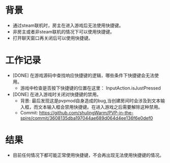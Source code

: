 # 背景
- 通过steam联机时，房主在进入游戏后无法使用快捷键。
- 非房主或者非steam联机的情况下可以使用快捷键。
- 打开聊天窗口再关闭后可以使用快捷键。

# 工作记录
- [DONE] 在游戏源码中查找响应快捷键的逻辑，哪些条件下快捷键会无法使用。
	- 游戏中检查是否按下快捷键的位置在这里： InputAction.isJustPressed
- [DONE] 在进入游戏时关闭对快捷键的禁用。
	- 背景: 最后发现这是pvpmod自身造成的bug,当创建房间时会涉及到文本输入框，而文本输入框会禁用快捷键。在进入游戏之后需要解除这种禁用。
	- Commit: https://github.com/shulingWarm/PVP-in-the-spire/commit/3608135dba197044ae689d064d4ee136f6e0def0

# 结果
- 目前任何情况下都可能正常使用快捷键，不会再出现无法使用快捷键的情况。